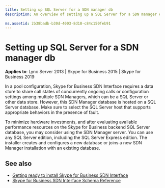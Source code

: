 ```yaml
---
title: Setting up SQL Server for a SDN manager db
description: An overview of setting up a SQL Server for a SDN manager db.
 
ms.assetid: 2b38badb-b30d-4003-8d18-c84c150feb91
---
```



# Setting up SQL Server for a SDN manager db


  
    
    

 **Applies to**: Lync Server 2013 | Skype for Business 2015 | Skype for Business 2019
 
In a pool configuration, Skype for Business SDN Interface requires a data store to share call states of concurrently ongoing calls or configuration settings among multiple SDN Managers, which can be a SQL Server or other data store. However, this SDN Manager database is hosted on a SQL Server database. Make sure to select the SQL Server host that supports appropriate behaviors in the presence of fault.
  
    
    

To minimize hardware investments, and after evaluating available performance resources on the Skype for Business backend SQL Server database, you may consider using the SDN Manager server. You can use any SQL Server edition, including the SQL Server Express edition. The installer creates and configures a new database or joins a new SDN Manager installation with an existing database.

## See also

-  [Getting ready to install Skype for Business SDN Interface](getting-ready-to-install-sdn-interface.md)
-  [Skype for Business SDN Interface Schema Reference](skype-for-business-sdn-interface-schema-reference.md)
    
  

